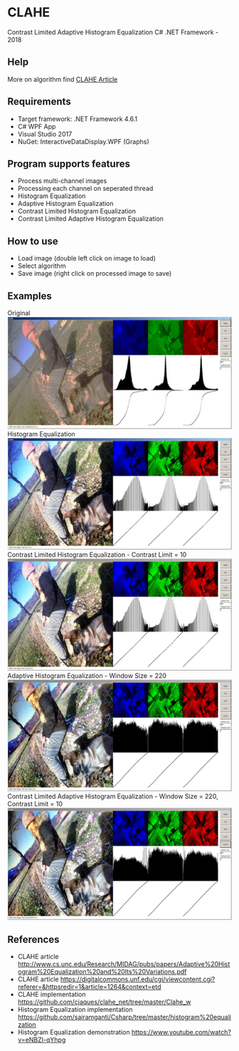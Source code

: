 # CLAHE

Contrast Limited Adaptive Histogram Equalization C# .NET Framework - 2018

Help
-----

More on algorithm find [CLAHE Article](https://en.wikipedia.org/wiki/Adaptive_histogram_equalization#Contrast_Limited_AHE)

Requirements
-----
  - Target framework: .NET Framework 4.6.1
  - C# WPF App
  - Visual Studio 2017
  - NuGet: InteractiveDataDisplay.WPF (Graphs)

Program supports features
-----
  - Process multi-channel images
  - Processing each channel on seperated thread
  - Histogram Equalization
  - Adaptive Histogram Equalization
  - Contrast Limited Histogram Equalization
  - Contrast Limited Adaptive Histogram Equalization
   
How to use
-----
  - Load image (double left click on image to load)
  - Select algorithm
  - Save image (right click on processed image to save)
  
Examples
-----
Original
<img src="https://github.com/kruherson1337/CLAHE/blob/master/example_original.jpg?raw=true" alt="Original"/>
Histogram Equalization
<img src="https://github.com/kruherson1337/CLAHE/blob/master/example_HE.jpg?raw=true" alt="HE"/>
Contrast Limited Histogram Equalization - Contrast Limit = 10
<img src="https://github.com/kruherson1337/CLAHE/blob/master/example_CLHE.jpg?raw=true" alt="CLHE"/>
Adaptive Histogram Equalization - Window Size = 220
<img src="https://github.com/kruherson1337/CLAHE/blob/master/example_AHE.jpg?raw=true" alt="AHE"/>
Contrast Limited Adaptive Histogram Equalization - Window Size = 220, Contrast Limit = 10
<img src="https://github.com/kruherson1337/CLAHE/blob/master/example_CLAHE.jpg?raw=true" alt="CLAHE"/>

References
-----
  - CLAHE article http://www.cs.unc.edu/Research/MIDAG/pubs/papers/Adaptive%20Histogram%20Equalization%20and%20Its%20Variations.pdf  
  - CLAHE article https://digitalcommons.unf.edu/cgi/viewcontent.cgi?referer=&httpsredir=1&article=1264&context=etd
  - CLAHE implementation https://github.com/cjaques/clahe_net/tree/master/Clahe_w
  - Histogram Equalization implementation https://github.com/sairamganti/Csharp/tree/master/histogram%20equalization
  - Histogram Equalization demonstration https://www.youtube.com/watch?v=eNBZI-qYhpg
